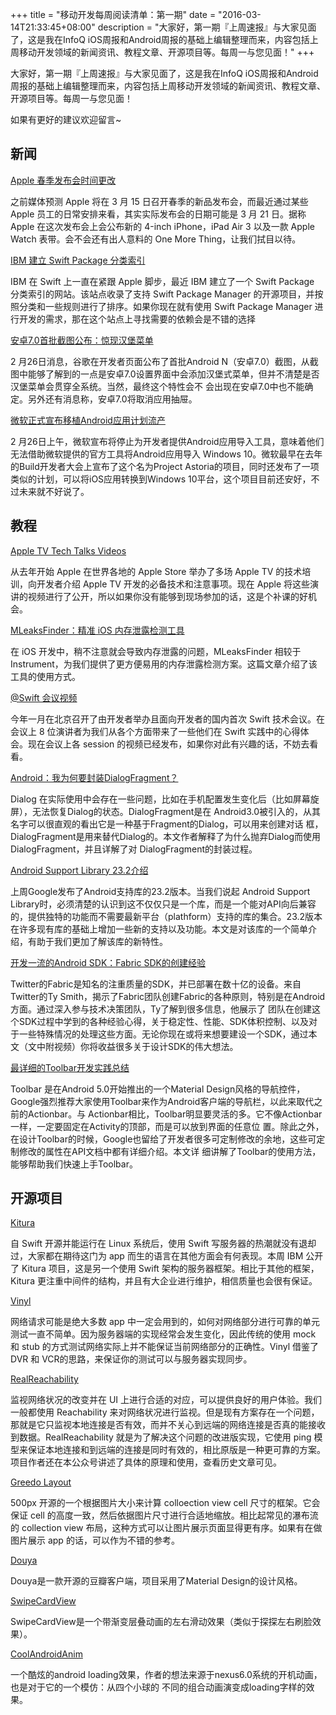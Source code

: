 +++
title = "移动开发每周阅读清单：第一期"
date = "2016-03-14T21:33:45+08:00"
description = "大家好，第一期『上周速报』与大家见面了，这是我在InfoQ iOS周报和Android周报的基础上编辑整理而来，内容包括上周移动开发领域的新闻资讯、教程文章、开源项目等。每周一与您见面！"
+++

大家好，第一期『上周速报』与大家见面了，这是我在InfoQ iOS周报和Android周报的基础上编辑整理而来，内容包括上周移动开发领域的新闻资讯、教程文章、开源项目等。每周一与您见面！

如果有更好的建议欢迎留言~

## 新闻


[Apple 春季发布会时间更改](http://recode.net/2016/02/27/remark-your-calendars-apples-product-event-will-week-of-march-21/)

之前媒体预测 Apple 将在 3 月 15 日召开春季的新品发布会，而最近通过某些 Apple 员工的日常安排来看，其实实际发布会的日期可能是 3 月 21 日。据称 Apple 在这次发布会上会公布新的 4-inch iPhone，iPad Air 3 以及一款 Apple Watch 表带。会不会还有出人意料的 One More Thing，让我们拭目以待。

[IBM 建立 Swift Package 分类索引](https://swiftpkgs.ng.bluemix.net)


IBM 在 Swift 上一直在紧跟 Apple 脚步，最近 IBM 建立了一个 Swift Package 分类索引的网站。该站点收录了支持 Swift Package Manager 的开源项目，并按照分类和一些规则进行了排序。如果你现在就有使用 Swift Package Manager 进行开发的需求，那在这个站点上寻找需要的依赖会是不错的选择

[安卓7.0首批截图公布：惊现汉堡菜单](http://www.ithome.com/html/android/208573.htm)


2 月26日消息，谷歌在开发者页面公布了首批Android N（安卓7.0）截图，从截图中能够了解到的一点是安卓7.0设置界面中会添加汉堡式菜单，但并不清楚是否汉堡菜单会贯穿全系统。当然，最终这个特性会不 会出现在安卓7.0中也不能确定。另外还有消息称，安卓7.0将取消应用抽屉。

[微软正式宣布移植Android应用计划流产](http://www.cocoachina.com/android/20160226/15449.html)


2 月26日上午，微软宣布将停止为开发者提供Android应用导入工具，意味着他们无法借助微软提供的官方工具将Android应用导入 Windows 10。微软最早在去年的Build开发者大会上宣布了这个名为Project Astoria的项目，同时还发布了一项类似的计划，可以将iOS应用转换到Windows 10平台，这个项目目前还安好，不过未来就不好说了。

## 教程

[Apple TV Tech Talks Videos](https://developer.apple.com/videos/techtalks-apple-tv/)


从去年开始 Apple 在世界各地的 Apple Store 举办了多场 Apple TV 的技术培训，向开发者介绍 Apple TV 开发的必备技术和注意事项。现在 Apple 将这些演讲的视频进行了公开，所以如果你没有能够到现场参加的话，这是个补课的好机会。

[MLeaksFinder：精准 iOS 内存泄露检测工具](http://wereadteam.github.io/2016/02/22/MLeaksFinder/)

在 iOS 开发中，稍不注意就会导致内存泄露的问题，MLeaksFinder 相较于 Instrument，为我们提供了更方便易用的内存泄露检测方案。这篇文章介绍了该工具的使用方式。

[@Swift 会议视频](http://www.imooc.com/learn/600)

今年一月在北京召开了由开发者举办且面向开发者的国内首次 Swift 技术会议。在会议上 8 位演讲者为我们从各个方面带来了一些他们在 Swift 实践中的心得体会。现在会议上各 session 的视频已经发布，如果你对此有兴趣的话，不妨去看看。

[Android：我为何要封装DialogFragment？](http://www.jianshu.com/p/af6499abd5c2)

Dialog 在实际使用中会存在一些问题，比如在手机配置发生变化后（比如屏幕旋屏），无法恢复Dialog的状态。DialogFragment是在 Android3.0被引入的，从其名字可以很直观的看出它是一种基于Fragment的Dialog，可以用来创建对话 框，DialogFragment是用来替代Dialog的。本文作者解释了为什么抛弃Dialog而使用DialogFragment，并且详解了对 DialogFragment的封装过程。

[Android Support Library 23.2介绍](http://2.rogerbolg.sinaapp.com/?p=191)


上周Google发布了Android支持库的23.2版本。当我们说起 Android Support Library时，必须清楚的认识到这不仅仅只是一个库，而是一个能对API向后兼容的，提供独特的功能而不需要最新平台（plathform）支持的库的集合。23.2版本在许多现有库的基础上增加一些新的支持以及功能。本文是对该库的一个简单介绍，有助于我们更加了解该库的新特性。

[开发一流的Android SDK：Fabric SDK的创建经验](https://realm.io/cn/news/oredev-ty-smith-building-android-sdks-fabric/)

Twitter的Fabric是知名的注重质量的SDK，并已部署在数十亿的设备。来自Twitter的Ty Smith，揭示了Fabric团队创建Fabric的各种原则，特别是在Android方面。通过深入参与技术决策团队，Ty了解到很多信息，他展示了
团队在创建这个SDK过程中学到的各种经验心得，关于稳定性、性能、SDK体积控制、以及对于一些特殊情况的处理这些方面。无论你现在或将来想要建设一个SDK，通过本文（文中附视频）你将收益很多关于设计SDK的伟大想法。

[最详细的Toolbar开发实践总结](http://www.jianshu.com/p/79604c3ddcae)


Toolbar 是在Android 5.0开始推出的一个Material Design风格的导航控件，Google强烈推荐大家使用Toolbar来作为Android客户端的导航栏，以此来取代之前的Actionbar。与 Actionbar相比，Toolbar明显要灵活的多。它不像Actionbar一样，一定要固定在Activity的顶部，而是可以放到界面的任意位 置。除此之外，在设计Toolbar的时候，Google也留给了开发者很多可定制修改的余地，这些可定制修改的属性在API文档中都有详细介绍。本文详 细讲解了Toolbar的使用方法，能够帮助我们快速上手Toolbar。

## 开源项目

[Kitura](https://github.com/IBM-Swift/Kitura)

自 Swift 开源并能运行在 Linux 系统后，使用 Swift 写服务器的热潮就没有退却过，大家都在期待这门为 app 而生的语言在其他方面会有何表现。本周 IBM 公开了 Kitura 项目，这是另一个使用 Swift 架构的服务器框架。相比于其他的框架，Kitura 更注重中间件的结构，并且有大企业进行维护，相信质量也会很有保证。

[Vinyl](https://github.com/Velhotes/Vinyl)

网络请求可能是绝大多数 app 中一定会用到的，如何对网络部分进行可靠的单元测试一直不简单。因为服务器端的实现经常会发生变化，因此传统的使用 mock 和 stub 的方式测试网络实际上并不能保证当前网络部分的正确性。Vinyl 借鉴了 DVR 和 VCR的思路，来保证你的测试可以与服务器实现同步。

[RealReachability](https://github.com/dustturtle/RealReachability)

监视网络状况的改变并在 UI 上进行合适的对应，可以提供良好的用户体验。我们一般都使用 Reachability 来对网络状况进行监视。但是现有方案存在一个问题，那就是它只监视本地连接是否有效，而并不关心到远端的网络连接是否真的能接收到数据。RealReachability 就是为了解决这个问题的改进版实现，它使用 ping 模型来保证本地连接和到远端的连接是同时有效的，相比原版是一种更可靠的方案。项目作者还在本公众号讲述了具体的原理和使用，查看历史文章可见。

[Greedo Layout](https://github.com/500px/greedo-layout-for-ios)

500px 开源的一个根据图片大小来计算 colloection view cell 尺寸的框架。它会保证 cell 的高度一致，然后依据图片尺寸进行合适地缩放。相比起常见的瀑布流的 collection view 布局，这种方式可以让图片展示页面显得更有序。如果有在做图片展示 app 的话，可以作为不错的参考。

[Douya](https://github.com/DreaminginCodeZH/Douya)

Douya是一款开源的豆瓣客户端，项目采用了Material Design的设计风格。

[SwipeCardView](https://github.com/xiepeijie/SwipeCardView)

SwipeCardView是一个带渐变层叠动画的左右滑动效果（类似于探探左右刷脸效果）。

[CoolAndroidAnim](https://github.com/TomWithJerry/CoolAndroidAnim)

一个酷炫的android loading效果，作者的想法来源于nexus6.0系统的开机动画，也是对于它的一个模仿：从四个小球的 不同的组合动画演变成loading字样的效果。
